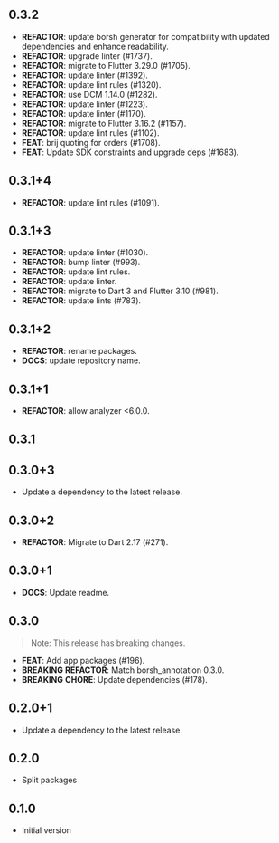 ## 0.3.2

 - **REFACTOR**: update borsh generator for compatibility with updated dependencies and enhance readability.
 - **REFACTOR**: upgrade linter (#1737).
 - **REFACTOR**: migrate to Flutter 3.29.0 (#1705).
 - **REFACTOR**: update linter (#1392).
 - **REFACTOR**: update lint rules (#1320).
 - **REFACTOR**: use DCM 1.14.0 (#1282).
 - **REFACTOR**: update linter (#1223).
 - **REFACTOR**: update linter (#1170).
 - **REFACTOR**: migrate to Flutter 3.16.2 (#1157).
 - **REFACTOR**: update lint rules (#1102).
 - **FEAT**: brij quoting for orders (#1708).
 - **FEAT**: Update SDK constraints and upgrade deps (#1683).

## 0.3.1+4

 - **REFACTOR**: update lint rules (#1091).

## 0.3.1+3

 - **REFACTOR**: update linter (#1030).
 - **REFACTOR**: bump linter (#993).
 - **REFACTOR**: update lint rules.
 - **REFACTOR**: update linter.
 - **REFACTOR**: migrate to Dart 3 and Flutter 3.10 (#981).
 - **REFACTOR**: update lints (#783).

## 0.3.1+2

 - **REFACTOR**: rename packages.
 - **DOCS**: update repository name.

## 0.3.1+1

 - **REFACTOR**: allow analyzer <6.0.0.

## 0.3.1

## 0.3.0+3

 - Update a dependency to the latest release.

## 0.3.0+2

 - **REFACTOR**: Migrate to Dart 2.17 (#271).

## 0.3.0+1

 - **DOCS**: Update readme.

## 0.3.0

> Note: This release has breaking changes.

 - **FEAT**: Add app packages (#196).
 - **BREAKING** **REFACTOR**: Match borsh_annotation 0.3.0.
 - **BREAKING** **CHORE**: Update dependencies (#178).

## 0.2.0+1

 - Update a dependency to the latest release.

## 0.2.0

- Split packages

## 0.1.0

 - Initial version

